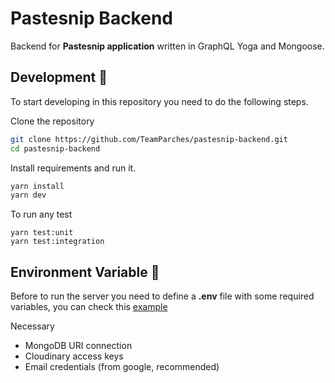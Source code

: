 # Pastesnip Backend 

Backend for **Pastesnip application** written in GraphQL Yoga and Mongoose.

## Development 💫
To start developing in this repository you need to do the following steps.

Clone the repository
```bash
git clone https://github.com/TeamParches/pastesnip-backend.git
cd pastesnip-backend
```

Install requirements and run it.
```bash
yarn install
yarn dev
```

To run any test
```
yarn test:unit
yarn test:integration
```

## Environment Variable 📝
Before to run the server you need to define a **.env** file with some required variables, you can check this [example](https://github.com/TeamParches/pastesnip-backend/blob/main/.env.example)

Necessary
- MongoDB URI connection
- Cloudinary access keys
- Email credentials (from google, recommended)



